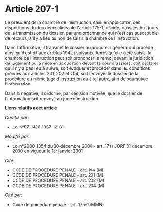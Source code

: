 # Article 207-1

Le président de la chambre de l'instruction, saisi en application des dispositions du deuxième alinéa de l'article 175-1,
décide, dans les huit jours de la transmission du dossier, par une ordonnance qui n'est pas susceptible de recours, s'il y a
lieu ou non de saisir la chambre de l'instruction.

Dans l'affirmative, il transmet le dossier au procureur général qui procède ainsi qu'il est dit aux articles 194 et suivants.
Après qu'elle a été saisie, la chambre de l'instruction peut soit prononcer le renvoi devant la juridiction de jugement ou la
mise en accusation devant la cour d'assises, soit déclarer qu'il n'y a pas lieu à suivre, soit évoquer et procéder dans les
conditions prévues aux articles 201, 202 et 204, soit renvoyer le dossier de la procédure au même juge d'instruction ou à tel
autre, afin de poursuivre l'information.

Dans la négative, il ordonne, par décision motivée, que le dossier de l'information soit renvoyé au juge d'instruction.

**Liens relatifs à cet article**

_Codifié par_:

  - Loi n°57-1426 1957-12-31

_Modifié par_:

  - Loi n°2000-1354 du 30 décembre 2000 - art. 17 () JORF 31 décembre 2000 en vigueur le 1er janvier 2001

_Cite_:

  - CODE DE PROCEDURE PENALE - art. 194 (M)
  - CODE DE PROCEDURE PENALE - art. 201 (M)
  - CODE DE PROCEDURE PENALE - art. 202 (M)
  - CODE DE PROCEDURE PENALE - art. 204 (M)

_Cité par_:

  - Code de procédure pénale - art. 175-1 (MMN)
